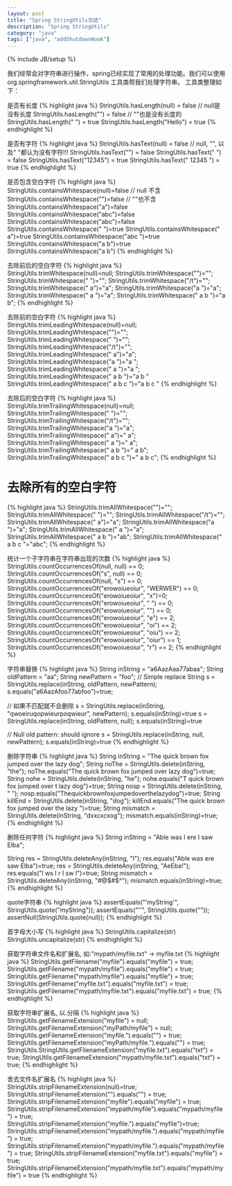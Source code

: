 ```yaml
---
layout: post
title: "Spring StringUtils总结"
description: "Spring StringUtils"
category: "java"
tags: ["java", "addShutdownHook"]
---
```

{% include JB/setup %}


我们经常会对字符串进行操作，spring已经实现了常用的处理功能。我们可以使用org.springframework.util.StringUtils 工具类帮我们处理字符串。
工具类整理如下：

是否有长度
{% highlight java %}
StringUtils.hasLength(null) = false    // null是没有长度
StringUtils.hasLength("") = false      // ""也是没有长度的
StringUtils.hasLength(" ") = true
StringUtils.hasLength("Hello") = true
{% endhighlight %}

是否有字符 
{% highlight java %}
   StringUtils.hasText(null) = false   // null, "", 以及" "都认为没有字符!!!
   StringUtils.hasText("") = false
   StringUtils.hasText(" ") = false
   StringUtils.hasText("12345") = true
   StringUtils.hasText(" 12345 ") = true
{% endhighlight %}

是否包含空白字符
{% highlight java %}
StringUtils.containsWhitespace(null)=false     // null 不含
StringUtils.containsWhitespace("")=false       // ""也不含
StringUtils.containsWhitespace("a")=false
StringUtils.containsWhitespace("abc")=false
StringUtils.containsWhitespace("abc")=false
StringUtils.containsWhitespace(" ")=true
StringUtils.containsWhitespace(" a")=true
StringUtils.containsWhitespace("abc ")=true
StringUtils.containsWhitespace("a b")=true
StringUtils.containsWhitespace("a  b")
{% endhighlight %}

去除前后的空白字符
{% highlight java %}
StringUtils.trimWhitespace(null)=null;
StringUtils.trimWhitespace("")="";
StringUtils.trimWhitespace(" ")="";
StringUtils.trimWhitespace("/t")="";
StringUtils.trimWhitespace(" a")="a";
StringUtils.trimWhitespace("a ")="a";
StringUtils.trimWhitespace(" a ")="a";
StringUtils.trimWhitespace(" a b ")="a b";
{% endhighlight %}

去除前的空白字符
{% highlight java %}
StringUtils.trimLeadingWhitespace(null)=null;
StringUtils.trimLeadingWhitespace("")="";
StringUtils.trimLeadingWhitespace(" ")="";
StringUtils.trimLeadingWhitespace("/t")="";
StringUtils.trimLeadingWhitespace(" a")="a";
StringUtils.trimLeadingWhitespace("a ")="a ";
StringUtils.trimLeadingWhitespace(" a ")="a ";
StringUtils.trimLeadingWhitespace(" a b ")="a b "
StringUtils.trimLeadingWhitespace(" a b  c ")="a b  c "
{% endhighlight %}

去除后的空白字符
{% highlight java %}
StringUtils.trimTrailingWhitespace(null)=null;
StringUtils.trimTrailingWhitespace(" ")="";
StringUtils.trimTrailingWhitespace("/t")="";
StringUtils.trimTrailingWhitespace("a ")="a";
StringUtils.trimTrailingWhitespace(" a")=" a";
StringUtils.trimTrailingWhitespace(" a ")=" a";
StringUtils.trimTrailingWhitespace(" a b ")=" a b";
StringUtils.trimTrailingWhitespace(" a b  c ")=" a b  c";
{% endhighlight %}

# 去除所有的空白字符
{% highlight java %}
StringUtils.trimAllWhitespace("")="";
StringUtils.trimAllWhitespace(" ")="";
StringUtils.trimAllWhitespace("/t")="";
StringUtils.trimAllWhitespace(" a")="a";
StringUtils.trimAllWhitespace("a ")="a";
StringUtils.trimAllWhitespace(" a ")="a";
StringUtils.trimAllWhitespace(" a b ")="ab";
StringUtils.trimAllWhitespace(" a b  c "="abc";
{% endhighlight %}

统计一个子字符串在字符串出现的次数
{% highlight java %}
StringUtils.countOccurrencesOf(null, null) == 0;
StringUtils.countOccurrencesOf("s", null) == 0;
StringUtils.countOccurrencesOf(null, "s") == 0;
StringUtils.countOccurrencesOf("erowoiueoiur", "WERWER") == 0;
StringUtils.countOccurrencesOf("erowoiueoiur", "x")=0;
StringUtils.countOccurrencesOf("erowoiueoiur", " ") == 0;
StringUtils.countOccurrencesOf("erowoiueoiur", "") == 0;
StringUtils.countOccurrencesOf("erowoiueoiur", "e") == 2;
StringUtils.countOccurrencesOf("erowoiueoiur", "oi") == 2;
StringUtils.countOccurrencesOf("erowoiueoiur", "oiu") == 2;
StringUtils.countOccurrencesOf("erowoiueoiur", "oiur") == 1;
StringUtils.countOccurrencesOf("erowoiueoiur", "r") == 2;
{% endhighlight %}

字符串替换
{% highlight java %}
String inString = "a6AazAaa77abaa";
String oldPattern = "aa";
String newPattern = "foo";
// Simple replace
String s = StringUtils.replace(inString, oldPattern, newPattern);
s.equals("a6AazAfoo77abfoo")=true;

// 如果不匹配就不会删除
s = StringUtils.replace(inString, "qwoeiruqopwieurpoqwieur", newPattern);
s.equals(inString)=true
s = StringUtils.replace(inString, oldPattern, null);
s.equals(inString)=true

// Null old pattern: should ignore
s = StringUtils.replace(inString, null, newPattern);
s.equals(inString)=true
{% endhighlight %}

删除字符串
{% highlight java %}
String inString = "The quick brown fox jumped over the lazy dog";
String noThe = StringUtils.delete(inString, "the");
noThe.equals("The quick brown fox jumped over  lazy dog")=true;
String nohe = StringUtils.delete(inString, "he");
nohe.equals("T quick brown fox jumped over t lazy dog")=true;
String nosp = StringUtils.delete(inString, " ");
nosp.equals("Thequickbrownfoxjumpedoverthelazydog")=true;
String killEnd = StringUtils.delete(inString, "dog");
killEnd.equals("The quick brown fox jumped over the lazy ")=true;
String mismatch = StringUtils.delete(inString, "dxxcxcxog");
mismatch.equals(inString)=true;
{% endhighlight %}

删除任何字符
{% highlight java %}
String inString = "Able was I ere I saw Elba";

String res = StringUtils.deleteAny(inString, "I");
res.equals("Able was  ere  saw Elba")=true;
res = StringUtils.deleteAny(inString, "AeEba!");
res.equals("l ws I r I sw l")=true;
String mismatch = StringUtils.deleteAny(inString, "#@$#$^");
mismatch.equals(inString)=true;
{% endhighlight %}

quote字符串
{% highlight java %}
assertEquals("'myString'", StringUtils.quote("myString"));
assertEquals("''", StringUtils.quote(""));
assertNull(StringUtils.quote(null));
{% endhighlight %}

首字母大小写
{% highlight java %}
StringUtils.capitalize(str)  
StringUtils.uncapitalize(str)
{% endhighlight %}

获取字符串文件名和扩展名, 如:"mypath/myfile.txt" -> myfile.txt
{% highlight java %}
StringUtils.getFilename("myfile").equals("myfile") = true;
StringUtils.getFilename("mypath/myfile").equals("myfile") = true;
StringUtils.getFilename("mypath/myfile").equals("myfile") = true;
StringUtils.getFilename("myfile.txt").equals("myfile.txt") = true;
StringUtils.getFilename("mypath/myfile.txt").equals("myfile.txt") = true;
{% endhighlight %}

获取字符串扩展名, 以.分隔
{% highlight java %}
StringUtils.getFilenameExtension("myfile") = null;
StringUtils.getFilenameExtension("myPath/myfile") = null;
StringUtils.getFilenameExtension("myfile.").equals("") = true;
StringUtils.getFilenameExtension("myPath/myfile.").equals("") = true;
StringUtils.StringUtils.getFilenameExtension("myfile.txt").equals("txt") = true;
StringUtils.getFilenameExtension("mypath/myfile.txt").equals("txt") = true;
{% endhighlight %}

舍去文件名扩展名
{% highlight java %}
StringUtils.stripFilenameExtension(null)=true;
StringUtils.stripFilenameExtension("").equals("") = true;
StringUtils.stripFilenameExtension("myfile").equals("myfile") = true;
StringUtils.stripFilenameExtension("mypath/myfile").equals("mypath/myfile") = true;
StringUtils.stripFilenameExtension("myfile.").equals("myfile")=true;
StringUtils.stripFilenameExtension("mypath/myfile.").equals("mypath/myfile") = true;
StringUtils.stripFilenameExtension("mypath/myfile.").equals("mypath/myfile") = true;
StringUtils.stripFilenameExtension("myfile.txt").equals("myfile") = true;
StringUtils.stripFilenameExtension("mypath/myfile.txt").equals("mypath/myfile") = true
{% endhighlight %}

